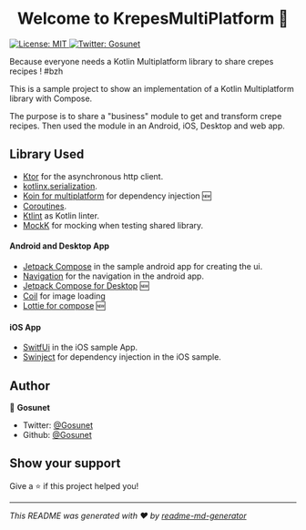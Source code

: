 <h1 align="center">Welcome to KrepesMultiPlatform 👋</h1>
<p>
  <a href="#" target="_blank">
    <img alt="License: MIT" src="https://img.shields.io/badge/License-MIT-yellow.svg" />
  </a>
  <a href="https://twitter.com/Gosunet" target="_blank">
    <img alt="Twitter: Gosunet" src="https://img.shields.io/twitter/follow/Gosunet.svg?style=social" />
  </a>
</p>

Because everyone needs a Kotlin Multiplatform library to share crepes recipes ! #bzh

This is a sample project to show an implementation of a Kotlin Multiplatform library with Compose.

The purpose is to share a "business" module to get and transform crepe recipes.
Then used the module in an Android, iOS, Desktop and web app.

## Library Used
- [Ktor](https://ktor.io/learn/) for the asynchronous http client.
- [kotlinx.serialization](https://github.com/Kotlin/kotlinx.serialization).
- [Koin for multiplatform](https://doc.insert-koin.io/#/setup/koin_mp) for dependency injection 🆕
- [Coroutines](https://kotlinlang.org/docs/reference/coroutines-overview.html).
- [Ktlint](https://github.com/pinterest/ktlint) as Kotlin linter.
- [MockK](https://mockk.io/) for mocking when testing shared library.

#### Android and Desktop App
- [Jetpack Compose](https://developer.android.com/jetpack/compose) in the sample android app for creating the ui.
- [Navigation](https://developer.android.com/guide/navigation/) for the navigation in the android app.
- [Jetpack Compose for Desktop](https://www.jetbrains.com/lp/compose/) 🆕
- [Coil](https://github.com/chrisbanes/accompanist/tree/main/coil) for image loading
- [Lottie for compose](http://airbnb.io/lottie/#/android-compose) 🆕

#### iOS App
- [SwitfUi](https://developer.apple.com/xcode/swiftui/) in the iOS sample App.
- [Swinject](https://github.com/Swinject/Swinject) for dependency injection in the iOS sample.

## Author

👤 **Gosunet**

* Twitter: [@Gosunet](https://twitter.com/Gosunet)
* Github: [@Gosunet](https://github.com/Gosunet)

## Show your support

Give a ⭐️ if this project helped you!

***
_This README was generated with ❤️ by [readme-md-generator](https://github.com/kefranabg/readme-md-generator)_
